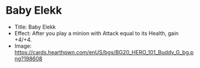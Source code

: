 # Baby Elekk
- Title:  Baby Elekk
- Effect:  After you play a minion with Attack equal to its Health, gain +4/+4.
- Image:  https://cards.hearthpwn.com/enUS/bgs/BG20_HERO_101_Buddy_G_bg.png?198608
